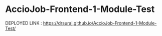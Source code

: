 # AccioJob-Frontend-1-Module-Test
DEPLOYED LINK : https://drsuraj.github.io/AccioJob-Frontend-1-Module-Test/
